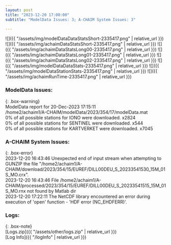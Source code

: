 ```yaml
---
layout: post
title: "2023-12-20 17:00:00"
subtitle: "ModelData Issues: 3; A-CHAIM System Issues: 3"

---
```


![]({{ "/assets/img/modelDataDataStatsShort-2335417.png" | relative_url }})
![]({{ "/assets/img/achaimDataStatsShort-2335417.png" | relative_url }})
![]({{ "/assets/img/achaimDataStatsLong00-2335417.png" | relative_url }})
![]({{ "/assets/img/achaimDataStatsLong01-2335417.png" | relative_url }})
![]({{ "/assets/img/achaimDataStatsLong02-2335417.png" | relative_url }})
![]({{ "/assets/img/modelDataDataStats-2335417.png" | relative_url }})
![]({{ "/assets/img/modelDataStationStats-2335417.png" | relative_url }})
![]({{ "/assets/img/achaimRunTime-2335417.png" | relative_url }})


### ModelData Issues:  
  
{: .box-warning}  
 ModelData report for 20-Dec-2023 17:15:11   
 /home2/achaim1/A-CHAIM/modelData/2023/354/17/modelData.mat   
 0% of all possible stations for IONO were downloaded. x2824   
 0% of all possible stations for SENTINEL were downloaded. x544   
 0% of all possible stations for KARTVERKET were downloaded. x7045   
  
### A-CHAIM System Issues:  
  
{: .box-error}  
2023-12-20 16:43:46 Unexpected end of input stream when attempting to GUNZIP the file "/home2/achaim1/A-CHAIM/download/2023/354/15/EUREF/DILL00DEU_S_20233541530_15M_01S_MO.crx".  
2023-12-20 16:43:46 File /home2/achaim1/A-CHAIM/processed/2023/354/15/EUREF/DILL00DEU_S_20233541515_15M_01S_MO.rnx not found by Matlab dir  
2023-12-20 17:22:11 The NetCDF library encountered an error during execution of 'open' function - 'HDF error (NC_EHDFERR)'.  

### Logs:  
  
{: .box-note}  
[Logs.zip]({{ "/assets/other/logs.zip" | relative_url }})  
[Log Info]({{ "/logInfo" | relative_url }})  
